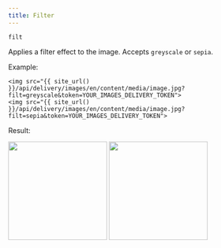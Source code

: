 ```yaml
---
title: Filter
---
```


`filt`

Applies a filter effect to the image. Accepts `greyscale` or `sepia`.

Example:

```twig
<img src="{{ site_url() }}/api/delivery/images/en/content/media/image.jpg?filt=greyscale&token=YOUR_IMAGES_DELIVERY_TOKEN">
<img src="{{ site_url() }}/api/delivery/images/en/content/media/image.jpg?filt=sepia&token=YOUR_IMAGES_DELIVERY_TOKEN">
```

Result:

<img width="200" class="inline" src="[site_url]/api/delivery/images/en/content/media/image.jpg?q=70&w=200&dpr=2&filt=greyscale&token=4864fb8e1ebe080e6e4ad5c4363083a6" />
<img width="200" class="inline" src="[site_url]/api/delivery/images/en/content/media/image.jpg?q=70&w=200&dpr=2&filt=sepia&token=4864fb8e1ebe080e6e4ad5c4363083a6" />
